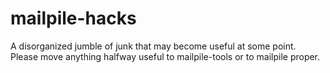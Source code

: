 mailpile-hacks
==============

A disorganized jumble of junk that may become useful at some point. Please move anything halfway useful to mailpile-tools or to mailpile proper.
